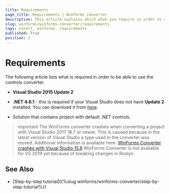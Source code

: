 ```yaml
---
title: Requirements
page_title: Requirements | WinForms Converter
description: This article explains which what you require in order to convert your projects. 
slug: winforms/winforms-converter/requirements
tags: covert, winforms, requirements
published: True
position: 2
---
```


# Requirements

The following article lists what is required in order to be able to use the controls converter.

* __Visual Studio 2015 Update 2__

* __.NET 4.6.1__ - this is required if your Visual Studio does not have __Update 2__ installed. You can download it from [here](https://www.microsoft.com/en-us/download/details.aspx?id=49978).

* Solution that contains project with default .NET controls.

>important The WinForms converter crashes when converting a project with Visual Studio 2017 18.7 or newer. This is caused because in the latest version of Visual Studio a type used in the converter was moved. Additional information is available here: [WinForms Converter crashes with Visual Studio 15.8](https://docs.telerik.com/devtools/winforms/knowledge-base/converter-exception)
WinForms Converter is not available for VS 2019 yet because of breaking changes in Roslyn.

## See Also

* [Step-by-step tutorial]({%slug winforms/winforms-converter/step-by-step-tutorial%})
